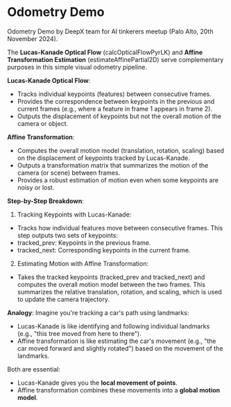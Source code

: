 # Odometry Demo

Odometry Demo by DeepX team for AI tinkerers meetup (Palo Alto, 20th November 2024).

The **Lucas-Kanade Optical Flow** (calcOpticalFlowPyrLK) and **Affine Transformation Estimation** (estimateAffinePartial2D) serve complementary purposes in this simple visual odometry pipeline. 

**Lucas-Kanade Optical Flow**:
* Tracks individual keypoints (features) between consecutive frames.
* Provides the correspondence between keypoints in the previous and current frames (e.g., where a feature in frame 1 appears in frame 2).
* Outputs the displacement of keypoints but not the overall motion of the camera or object.

**Affine Transformation**:
* Computes the overall motion model (translation, rotation, scaling) based on the displacement of keypoints tracked by Lucas-Kanade.
* Outputs a transformation matrix that summarizes the motion of the camera (or scene) between frames.
* Provides a robust estimation of motion even when some keypoints are noisy or lost.
  
**Step-by-Step Breakdown**:
1. Tracking Keypoints with Lucas-Kanade:
* Tracks how individual features move between consecutive frames.
This step outputs two sets of keypoints:
* tracked_prev: Keypoints in the previous frame.
* tracked_next: Corresponding keypoints in the current frame.
2. Estimating Motion with Affine Transformation:
* Takes the tracked keypoints (tracked_prev and tracked_next) and computes the overall motion model between the two frames.
This summarizes the relative translation, rotation, and scaling, which is used to update the camera trajectory.

**Analogy**:
Imagine you're tracking a car's path using landmarks:
* Lucas-Kanade is like identifying and following individual landmarks (e.g., "this tree moved from here to there").
* Affine transformation is like estimating the car's movement (e.g., "the car moved forward and slightly rotated") based on the movement of the landmarks.

Both are essential:
* Lucas-Kanade gives you the **local movement of points**.
* Affine transformation combines these movements into a **global motion model**.
